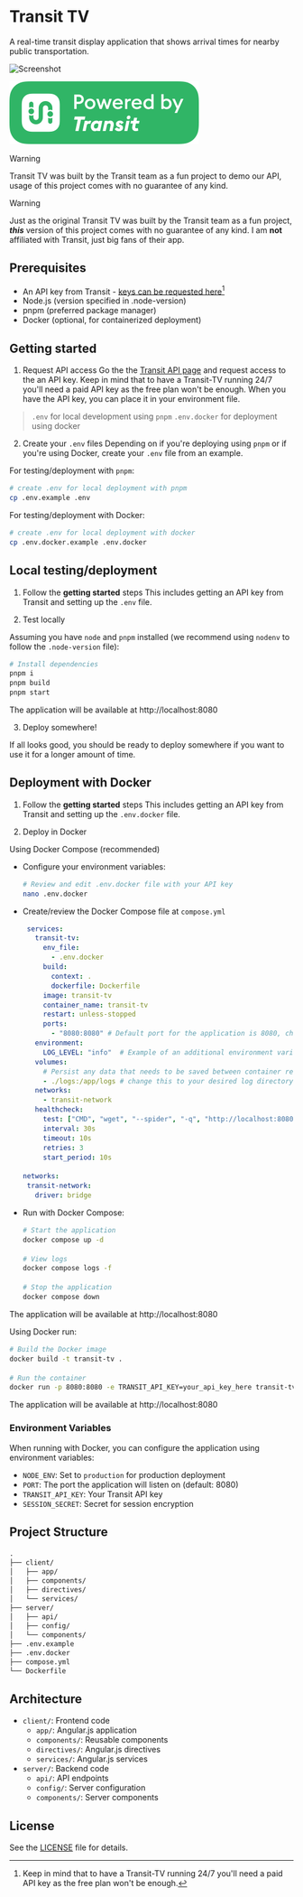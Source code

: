 # Transit TV

A real-time transit display application that shows arrival times for nearby public transportation.

![Screenshot](screenshot.png)

[![Powered by Transit API logo](/transit-api-badge.png 'Powered by Transit API logo')](https://transitapp.com)

> [!WARNING]  
> Transit TV was built by the Transit team as a fun project to demo our API, usage of this project comes with no guarantee of any kind. 

> [!WARNING]
> Just as the original Transit TV was built by the Transit team as a fun project, ***this*** version of this project comes with no guarantee of any kind. I am **not** affiliated with Transit, just big fans of their app.


## Prerequisites

- An API key from Transit - [keys can be requested here](https://transitapp.com/apis)[^1]
- Node.js (version specified in .node-version)
- pnpm (preferred package manager)
- Docker (optional, for containerized deployment)

[^1]: Keep in mind that to have a Transit-TV running 24/7 you'll need a paid API key as the free plan won't be enough.

## Getting started
1. Request API access
Go the the [Transit API page](https://transitapp.com/apis) and request access to the an API key. Keep in mind that to have a Transit-TV running 24/7 you'll need a paid API key as the free plan won't be enough. When you have the API key, you can place it in your environment file. 

> `.env` for local development using `pnpm`
> `.env.docker` for deployment using docker

2. Create your `.env` files
Depending on if you're deploying using `pnpm` or if you're using Docker, create your `.env` file from an example.

For testing/deployment with `pnpm`:

```bash
# create .env for local deployment with pnpm
cp .env.example .env
```

For testing/deployment with Docker:

```bash
# create .env for local deployment with docker
cp .env.docker.example .env.docker
```

## Local testing/deployment

1. Follow the **getting started** steps
This includes getting an API key from Transit and setting up the `.env` file.

2. Test locally

Assuming you have `node` and `pnpm` installed (we recommend using `nodenv` to follow the `.node-version` file):

```bash
# Install dependencies
pnpm i
pnpm build
pnpm start
```
The application will be available at http://localhost:8080

3. Deploy somewhere!

If all looks good, you should be ready to deploy somewhere if you want to use it for a longer amount of time.

## Deployment with Docker

1. Follow the **getting started** steps
This includes getting an API key from Transit and setting up the `.env.docker` file.

2. Deploy in Docker

Using Docker Compose (recommended)

* Configure your environment variables:
   
   ```bash
   # Review and edit .env.docker file with your API key
   nano .env.docker
   ```

* Create/review the Docker Compose file at `compose.yml`

   ```yaml
    services:
      transit-tv:
        env_file:
          - .env.docker
        build:
          context: .
          dockerfile: Dockerfile
        image: transit-tv
        container_name: transit-tv
        restart: unless-stopped
        ports:
          - "8080:8080" # Default port for the application is 8080, change the left side if needed
      environment:
        LOG_LEVEL: "info"  # Example of an additional environment variable
      volumes:
        # Persist any data that needs to be saved between container restarts
        - ./logs:/app/logs # change this to your desired log directory
      networks:
        - transit-network
      healthcheck:
        test: ["CMD", "wget", "--spider", "-q", "http://localhost:8080"]
        interval: 30s
        timeout: 10s
        retries: 3
        start_period: 10s

  networks:
    transit-network:
      driver: bridge
   ```
* Run with Docker Compose:

   ```bash
   # Start the application
   docker compose up -d

   # View logs
   docker compose logs -f

   # Stop the application
   docker compose down
   ```

The application will be available at http://localhost:8080


Using Docker run:

```bash
# Build the Docker image
docker build -t transit-tv .

# Run the container
docker run -p 8080:8080 -e TRANSIT_API_KEY=your_api_key_here transit-tv
```

The application will be available at http://localhost:8080

### Environment Variables

When running with Docker, you can configure the application using environment variables:

- `NODE_ENV`: Set to `production` for production deployment
- `PORT`: The port the application will listen on (default: 8080)
- `TRANSIT_API_KEY`: Your Transit API key
- `SESSION_SECRET`: Secret for session encryption

## Project Structure

```
.
├── client/
│   ├── app/
│   ├── components/
│   ├── directives/
│   └── services/
├── server/
│   ├── api/
│   ├── config/
│   └── components/
├── .env.example
├── .env.docker
├── compose.yml
└── Dockerfile
```

## Architecture

- `client/`: Frontend code
  - `app/`: Angular.js application
  - `components/`: Reusable components
  - `directives/`: Angular.js directives
  - `services/`: Angular.js services
- `server/`: Backend code
  - `api/`: API endpoints
  - `config/`: Server configuration
  - `components/`: Server components

## License

See the [LICENSE](LICENSE) file for details.
